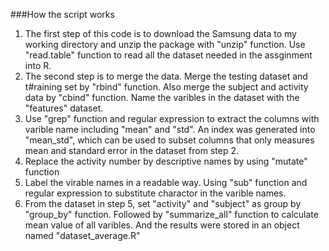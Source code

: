 ###How the script works
1. The first step of this code is to download the Samsung data to my working directory and unzip the package with "unzip" function. Use "read.table" function to read all the dataset needed in the assginment into R. 
2. The second step is to merge the data. Merge the testing dataset and t#raining set by "rbind" function. Also merge the subject and activity data by "cbind" function. Name the varibles in the dataset with the "features" dataset.
3. Use "grep" function and regular expression to extract the columns with varible name including "mean" and "std". An index was generated into "mean_std", which can be used to subset columns that only measures mean and standard error in the dataset from step 2.
4. Replace the activity number by descriptive names by using "mutate" function
5. Label the virable names in a readable way. Using "sub" function and regular expression to substitute charactor in the varible names. 
6. From the dataset in step 5, set "activity" and "subject" as group by "group_by" function. Followed by "summarize_all" function to calculate mean value of all varibles. And the results were stored in an object named "dataset_average.R"
